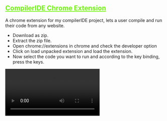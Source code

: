 ## <span style='color:rgb(111, 245, 11);text-decoration:underline;'>CompilerIDE Chrome Extension</span>

A chrome extension for my compilerIDE project, lets a user compile and run their code from any website.

* Download as zip.
* Extract the zip file.
* Open chrome://extensions in chrome and check the developer option
* Click on load unpacked extension and load the extension.
* Now select the code you want to run and according to the key binding, press the keys.

<video autoplay controls>
  <source src='./demo/compilerIDE_chromExtension.mp4' type='video/mp4'>
</video>
